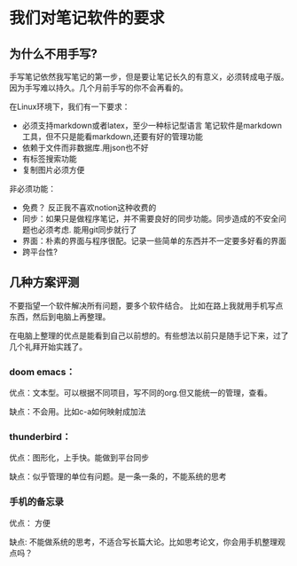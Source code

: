 # 我们对笔记软件的要求

## 为什么不用手写?
手写笔记依然我写笔记的第一步，但是要让笔记长久的有意义，必须转成电子版。
因为手写难以持久。几个月前手写的你不会再看的。

在Linux环境下，我们有一下要求：

* 必须支持markdown或者latex，至少一种标记型语言
  笔记软件是markdown工具，但不只是能看markdown,还要有好的管理功能
* 依赖于文件而非数据库.用json也不好
* 有标签搜索功能
* 复制图片必须方便

非必须功能：

* 免费？ 反正我不喜欢notion这种收费的
* 同步：如果只是做程序笔记，并不需要良好的同步功能。同步造成的不安全问题也必须考虑. 能用git同步就行了
* 界面：朴素的界面与程序很配。记录一些简单的东西并不一定要多好看的界面
* 跨平台性?


## 几种方案评测
不要指望一个软件解决所有问题，要多个软件结合。
比如在路上我就用手机写点东西，然后到电脑上再整理。

在电脑上整理的优点是能看到自己以前想的。有些想法以前只是随手记下来，过了几个礼拜开始实践了。


### doom emacs：
优点：文本型。可以根据不同项目，写不同的org.但又能统一的管理，查看。

缺点：不会用。比如c-a如何映射成加法

### thunderbird：
优点：图形化，上手快。能做到平台同步

缺点：似乎管理的单位有问题。是一条一条的，不能系统的思考


### 手机的备忘录
优点： 方便

缺点: 不能做系统的思考，不适合写长篇大论。比如思考论文，你会用手机整理观点吗？
